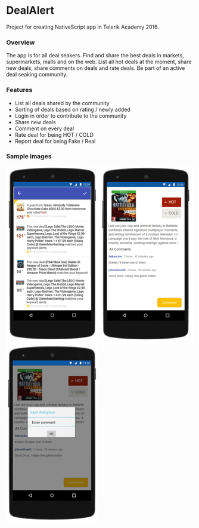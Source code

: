# DealAlert
Project for creating NativeScript app in Telerik Academy 2016.

### Overview
The app is for all deal seakers. Find and share the best deals in markets, supermarkets, malls and on the web. List all hot deals at the moment, share new deals, share comments on deals and rate deals. Be part of an active deal seaking community.

### Features
- List all deals shared by the community
- Sorting of deals based on rating / newly added
- Login in order to contribute to the community
- Share new deals
- Comment on every deal
- Rate deal for being HOT / COLD
- Report deal for being Fake / Real

### Sample images

<img src="https://github.com/Obelixx/DealAlert/blob/master/Sample%20Images/DealAlertSample1.png" width="250">
<img src="https://github.com/Obelixx/DealAlert/blob/master/Sample%20Images/DealAlertSample2.png" width="250">
<img src="https://github.com/Obelixx/DealAlert/blob/master/Sample%20Images/DealAlertSample3.png" width="247">
